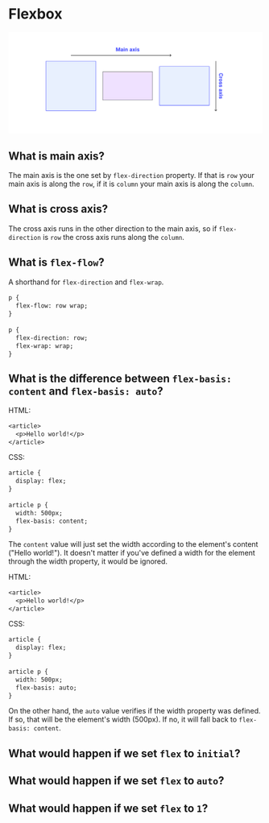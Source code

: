 # Flexbox

![axis](./main-and-cross-axis.svg)

## What is main axis? 
The main axis is the one set by `flex-direction` property. If that is `row` your main axis is along the `row`, if it is `column` your main axis is along the `column`. 

## What is cross axis?
The cross axis runs in the other direction to the main axis, so if `flex-direction` is `row` the cross axis runs along the `column`.

## What is `flex-flow`?
A shorthand for `flex-direction` and `flex-wrap`.

```
p {
  flex-flow: row wrap;
}

p {
  flex-direction: row;
  flex-wrap: wrap;
}
```

## What is the difference between `flex-basis: content` and `flex-basis: auto`?
HTML:

```
<article>
  <p>Hello world!</p>
</article>
```

CSS:

```
article {
  display: flex;
}

article p {
  width: 500px;
  flex-basis: content;
}
```

The `content` value will just set the width according to the element's content ("Hello world!"). It doesn't matter if you've defined a width for the element through the width property, it would be ignored.

HTML:

```
<article>
  <p>Hello world!</p>
</article>
```

CSS:

```
article {
  display: flex;
}

article p {
  width: 500px;
  flex-basis: auto;
}
```

On the other hand, the `auto` value verifies if the width property was defined. If so, that will be the element's width (500px). If no, it will fall back to `flex-basis: content`.

## What would happen if we set `flex` to `initial`?

## What would happen if we set `flex` to `auto`?

## What would happen if we set `flex` to  `1`?
